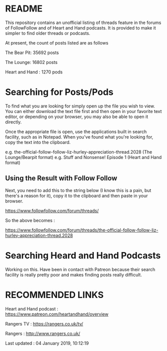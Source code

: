 # README

This repository contains an unofficial listing of threads feature in the forums of FollowFollow and of Heart and Hand podcasts. It is provided to make it simpler to find older threads or podcasts.

At present, the count of posts listed are as follows

The Bear Pit: 35692 posts

The Lounge: 16802 posts

Heart and Hand : 1270 pods

# Searching for Posts/Pods
To find what you are looking for simply open up the file you wish to view. You can either download the text file first and then open in your favorite text editor, or depending on your browser, you may also be able to open it directly.

Once the appropriate file is open, use the applications built in search facility, such as in Notepad. When you've found what you're looking for, copy the text into the clipboard.

e.g. the-official-follow-follow-liz-hurley-appreciation-thread.2028 (The Lounge/Bearpit format)
e.g. Stuff and Nonsense! Episode 1 (Heart and Hand format)

## Using the Result with Follow Follow
Next, you need to add this to the string below (I know this is a pain, but there's a reason for it), copy it to the clipboard and then paste in your browser.

https://www.followfollow.com/forum/threads/


So the above becomes :

https://www.followfollow.com/forum/threads/the-official-follow-follow-liz-hurley-appreciation-thread.2028

# Searching Heard and Hand Podcasts
Working on this. Have been in contact with Patreon because their search facility is really pretty poor and makes finding posts really difficult.

# RECOMMENDED LINKS
Heart and Hand podcast : https://www.patreon.com/heartandhand/overview

Rangers TV : https://rangers.co.uk/tv/

Rangers : http://www.rangers.co.uk/

Last updated : 04 January 2019, 10:12:19
